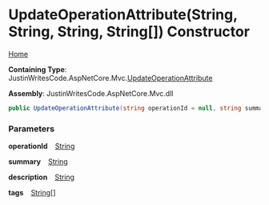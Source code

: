 # UpdateOperationAttribute\(String, String, String, String\[\]\) Constructor

[Home](../../../README.md)

**Containing Type**: JustinWritesCode\.AspNetCore\.Mvc\.[UpdateOperationAttribute](../README.md)

**Assembly**: JustinWritesCode\.AspNetCore\.Mvc\.dll

```csharp
public UpdateOperationAttribute(string operationId = null, string summary = "Update an existing resource from a complete model object", string description = "Update an existing resource from a complete model object", string[] tags = null)
```

### Parameters

**operationId** &ensp; [String](https://docs.microsoft.com/en-us/dotnet/api/system.string)

**summary** &ensp; [String](https://docs.microsoft.com/en-us/dotnet/api/system.string)

**description** &ensp; [String](https://docs.microsoft.com/en-us/dotnet/api/system.string)

**tags** &ensp; [String](https://docs.microsoft.com/en-us/dotnet/api/system.string)\[\]